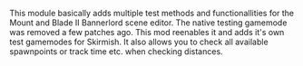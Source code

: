 This module basically adds multiple test methods and functionallities for the Mount and Blade II Bannerlord scene editor. The native testing gamemode was removed a few patches ago. This mod reenables it and adds it's own test gamemodes for Skirmish. It also allows you to check all available spawnpoints or track time etc. when checking distances.

